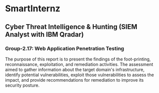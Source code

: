 # SmartInternz
## Cyber Threat Intelligence & Hunting (SIEM Analyst with IBM Qradar)
### Group-2.17: Web Application Penetration Testing

The purpose of this report is to present the findings of the foot-printing, reconnaissance, exploitation, and remediation activities. The assessment aimed to gather information about the target domain's infrastructure, identify potential vulnerabilities, exploit those vulnerabilities to assess the impact, and provide recommendations for remediation to improve its security posture.
 
